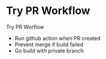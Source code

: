 # Try PR Workflow

Try PR Worflow
- Run github action when PR created
- Prevent merge if build failed
- Go build with private branch
